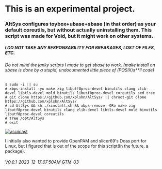 # This is an experimental project.
### AltSys configures toybox+ubase+sbase (in that order) as your default coreutils, but without actually uninstalling them. This script was made for Void, but it might work on other systems.
##### I DO NOT TAKE ANY RESPONSABILITY FOR BREAKAGES, LOST OF FILES, ETC.
###### Do not mind the janky scripts I made to get sbase to work. (make install on sbase is done by a stupid, undocumented little piece of (POSIX)s**ll code)

```install guide
$ sudo -i || su
# xbps-install -yu make zig libutf8proc-devel binutils clang zlib-devel libtls-devel mold binutils libutf8proc-devel coreutils sed tree
# git clone https://github.com/xplshn/AltSys/ || chroot-git clone https://github.com/xplshn/AltSys/
# cd AltSys && sh ./xinstall.sh && xbps-remove -ORo make zig libutf8proc-devel binutils clang zlib-devel libtls-devel mold binutils libutf8proc-devel coreutils
# tree /opt/AltSys
# exit
```
[![asciicast](https://asciinema.org/a/627368.svg)](https://asciinema.org/a/627368)

I initially also wanted to provide OpenPAM and slicer69's Doas port for Linux, but I figured that is out of the scope for this script(In the future, a package).

###### V0.0.1-2023-12-17_07:50AM GTM-03
